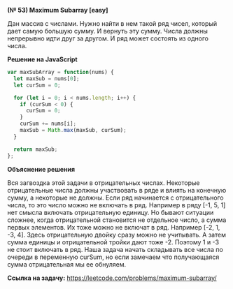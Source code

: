 **(№ 53) Maximum Subarray [easy]**

Дан массив с числами. Нужно найти в нем такой ряд чисел, который дает самую большую сумму. И вернуть эту сумму.
Числа должны непрерывно идти друг за другом. И ряд может состоять из одного числа.

**Решение на JavaScript**

```javascript
var maxSubArray = function(nums) {
  let maxSub = nums[0];
  let curSum = 0;

  for (let i = 0; i < nums.length; i++) {
    if (curSum < 0) {
      curSum = 0;
    }
    curSum += nums[i];
    maxSub = Math.max(maxSub, curSum);
  }

  return maxSub;
};
```

**Объяснение решения**

Вся загвоздка этой задачи в отрицательных числах. Некоторые отрицательные числа должны участвовать в ряде и влиять на конечную сумму, а некоторые не должны.
Если ряд начинается с отрицательного числа, то это число можно не включать в ряд. Например в ряду [-1, 5, 1] нет смысла включать отрицательную единицу. Но бывают ситуации сложнее, когда отрицательной становится не отдельное число, а сумма первых элементов. Их тоже можно не включат в ряд. Например [-2, 1, -3, 4]. Здесь отрицательную двойку сразу можно не учитывать. А затем сумма единицы и отрицательной тройки дают тоже -2. Поэтому 1 и -3 не стоит включать в ряд. Наша задача начать складывать все числа по очереди в переменную curSum, но если замечаем что получающаяся сумма отрицательная мы ее обнуляем.

**Ссылка на задачу:** https://leetcode.com/problems/maximum-subarray/